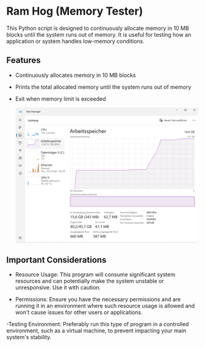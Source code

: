 # Ram Hog (Memory Tester)

This Python script is designed to continuously allocate memory in 10 MB blocks until the system runs out of memory. 
It is useful for testing how an application or system handles low-memory conditions.

## Features

- Continuously allocates memory in 10 MB blocks
- Prints the total allocated memory until the system runs out of memory
- Exit when memory limit is exceeded

  ![Image Description](memory-hog-1.png)

## Important Considerations

- Resource Usage: This program will consume significant system resources and can potentially make the
system unstable or unresponsive. Use it with caution.

- Permissions: Ensure you have the necessary permissions and are running it in an environment where such resource
usage is allowed and won't cause issues for other users or applications.

 -Testing Environment: Preferably run this type of program in a controlled environment, 
such as a virtual machine, to prevent impacting your main system's stability.
